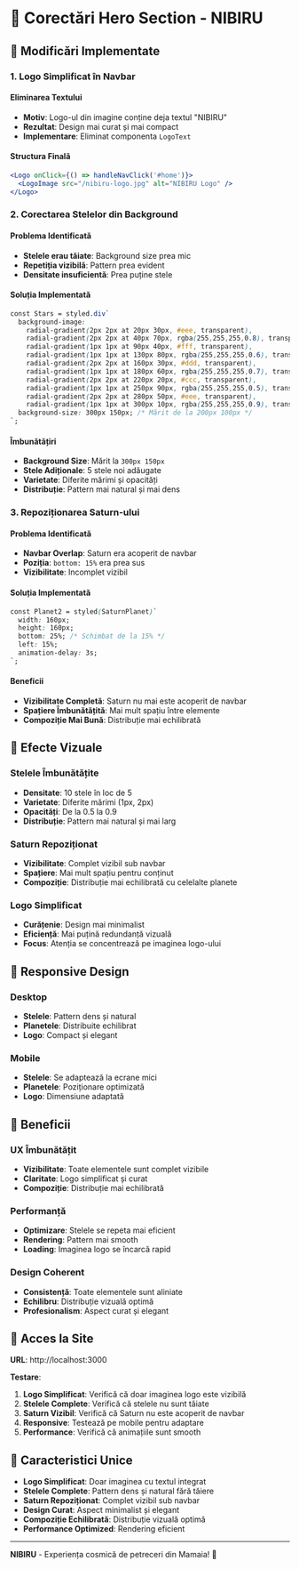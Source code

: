 # 🌟 Corectări Hero Section - NIBIRU

## 🎯 Modificări Implementate

### **1. Logo Simplificat în Navbar**

#### **Eliminarea Textului**
- **Motiv**: Logo-ul din imagine conține deja textul "NIBIRU"
- **Rezultat**: Design mai curat și mai compact
- **Implementare**: Eliminat componenta `LogoText`

#### **Structura Finală**
```jsx
<Logo onClick={() => handleNavClick('#home')}>
  <LogoImage src="/nibiru-logo.jpg" alt="NIBIRU Logo" />
</Logo>
```

### **2. Corectarea Stelelor din Background**

#### **Problema Identificată**
- **Stelele erau tăiate**: Background size prea mic
- **Repetiția vizibilă**: Pattern prea evident
- **Densitate insuficientă**: Prea puține stele

#### **Soluția Implementată**
```css
const Stars = styled.div`
  background-image: 
    radial-gradient(2px 2px at 20px 30px, #eee, transparent),
    radial-gradient(2px 2px at 40px 70px, rgba(255,255,255,0.8), transparent),
    radial-gradient(1px 1px at 90px 40px, #fff, transparent),
    radial-gradient(1px 1px at 130px 80px, rgba(255,255,255,0.6), transparent),
    radial-gradient(2px 2px at 160px 30px, #ddd, transparent),
    radial-gradient(1px 1px at 180px 60px, rgba(255,255,255,0.7), transparent),
    radial-gradient(2px 2px at 220px 20px, #ccc, transparent),
    radial-gradient(1px 1px at 250px 90px, rgba(255,255,255,0.5), transparent),
    radial-gradient(2px 2px at 280px 50px, #eee, transparent),
    radial-gradient(1px 1px at 300px 10px, rgba(255,255,255,0.9), transparent);
  background-size: 300px 150px; /* Mărit de la 200px 100px */
`;
```

#### **Îmbunătățiri**
- **Background Size**: Mărit la `300px 150px`
- **Stele Adiționale**: 5 stele noi adăugate
- **Varietate**: Diferite mărimi și opacități
- **Distribuție**: Pattern mai natural și mai dens

### **3. Repoziționarea Saturn-ului**

#### **Problema Identificată**
- **Navbar Overlap**: Saturn era acoperit de navbar
- **Poziția**: `bottom: 15%` era prea sus
- **Vizibilitate**: Incomplet vizibil

#### **Soluția Implementată**
```css
const Planet2 = styled(SaturnPlanet)`
  width: 160px;
  height: 160px;
  bottom: 25%; /* Schimbat de la 15% */
  left: 15%;
  animation-delay: 3s;
`;
```

#### **Beneficii**
- **Vizibilitate Completă**: Saturn nu mai este acoperit de navbar
- **Spațiere Îmbunătățită**: Mai mult spațiu între elemente
- **Compoziție Mai Bună**: Distribuție mai echilibrată

## 🎨 Efecte Vizuale

### **Stelele Îmbunătățite**
- **Densitate**: 10 stele în loc de 5
- **Varietate**: Diferite mărimi (1px, 2px)
- **Opacități**: De la 0.5 la 0.9
- **Distribuție**: Pattern mai natural și mai larg

### **Saturn Repoziționat**
- **Vizibilitate**: Complet vizibil sub navbar
- **Spațiere**: Mai mult spațiu pentru conținut
- **Compoziție**: Distribuție mai echilibrată cu celelalte planete

### **Logo Simplificat**
- **Curățenie**: Design mai minimalist
- **Eficiență**: Mai puțină redundanță vizuală
- **Focus**: Atenția se concentrează pe imaginea logo-ului

## 📱 Responsive Design

### **Desktop**
- **Stelele**: Pattern dens și natural
- **Planetele**: Distribuite echilibrat
- **Logo**: Compact și elegant

### **Mobile**
- **Stelele**: Se adaptează la ecrane mici
- **Planetele**: Poziționare optimizată
- **Logo**: Dimensiune adaptată

## 🚀 Beneficii

### **UX Îmbunătățit**
- **Vizibilitate**: Toate elementele sunt complet vizibile
- **Claritate**: Logo simplificat și curat
- **Compoziție**: Distribuție mai echilibrată

### **Performanță**
- **Optimizare**: Stelele se repeta mai eficient
- **Rendering**: Pattern mai smooth
- **Loading**: Imaginea logo se încarcă rapid

### **Design Coherent**
- **Consistență**: Toate elementele sunt aliniate
- **Echilibru**: Distribuție vizuală optimă
- **Profesionalism**: Aspect curat și elegant

## 🎯 Acces la Site

**URL**: http://localhost:3000

**Testare**:
1. **Logo Simplificat**: Verifică că doar imaginea logo este vizibilă
2. **Stelele Complete**: Verifică că stelele nu sunt tăiate
3. **Saturn Vizibil**: Verifică că Saturn nu este acoperit de navbar
4. **Responsive**: Testează pe mobile pentru adaptare
5. **Performance**: Verifică că animațiile sunt smooth

## 🌟 Caracteristici Unice

- **Logo Simplificat**: Doar imaginea cu textul integrat
- **Stelele Complete**: Pattern dens și natural fără tăiere
- **Saturn Repoziționat**: Complet vizibil sub navbar
- **Design Curat**: Aspect minimalist și elegant
- **Compoziție Echilibrată**: Distribuție vizuală optimă
- **Performance Optimized**: Rendering eficient

---

**NIBIRU** - Experiența cosmică de petreceri din Mamaia! 🌟 